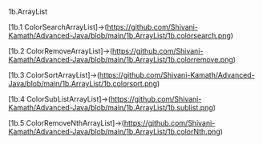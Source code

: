 1b.ArrayList

[1b.1 ColorSearchArrayList]->(https://github.com/Shivani-Kamath/Advanced-Java/blob/main/1b.ArrayList/1b.colorsearch.png)

[1b.2 ColorRemoveArrayList]->(https://github.com/Shivani-Kamath/Advanced-Java/blob/main/1b.ArrayList/1b.colorremove.png)

[1b.3 ColorSortArrayList]->(https://github.com/Shivani-Kamath/Advanced-Java/blob/main/1b.ArrayList/1b.colorsort.png)

[1b.4 ColorSubListArrayList]->(https://github.com/Shivani-Kamath/Advanced-Java/blob/main/1b.ArrayList/1b.sublist.png)

[1b.5 ColorRemoveNthArrayList]->(https://github.com/Shivani-Kamath/Advanced-Java/blob/main/1b.ArrayList/1b.colorNth.png)
